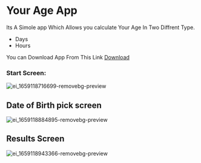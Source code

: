 # Your Age App
Its A Simole app Which Allows you calculate Your Age In Two Diffrent Type.
- Days 
- Hours

You can Download App From This Link [Download](https://drive.google.com/file/d/1w8kmzqel19A_HejoTiIEFofW8NLKxtDi/view?usp=sharing)


### Start Screen:

![ei_1659118716699-removebg-preview](https://user-images.githubusercontent.com/41519636/181822918-dd91cccd-c8aa-4042-bf69-af0795026a7a.png)
## Date of Birth pick screen
![ei_1659118884895-removebg-preview](https://user-images.githubusercontent.com/41519636/181822772-1cafdedb-7dbe-476d-9ee0-6c06a4da29c8.png)
## Results Screen
![ei_1659118943366-removebg-preview](https://user-images.githubusercontent.com/41519636/181823053-79c9351b-e324-45d7-998c-4548b7e46fc6.png)
